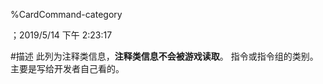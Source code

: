 
%CardCommand-category

；2019/5/14 下午 2:23:17

#描述
此列为注释类信息，**注释类信息不会被游戏读取**。
指令或指令组的类别。
主要是写给开发者自己看的。